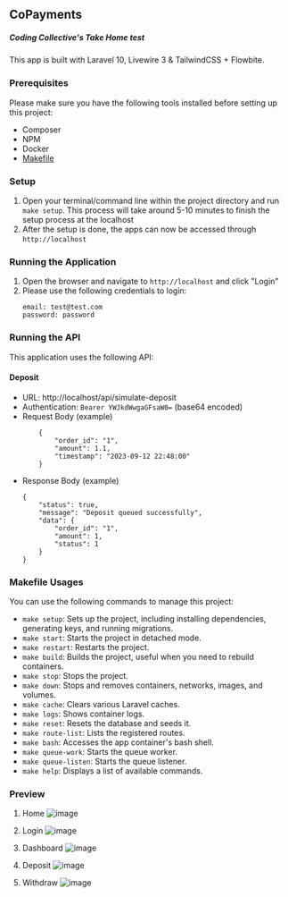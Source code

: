 ## CoPayments

##### Coding Collective's Take Home test

This app is built with Laravel 10, Livewire 3 & TailwindCSS + Flowbite.

### Prerequisites

Please make sure you have the following tools installed before setting up this project:

- Composer
- NPM
- Docker
- [Makefile](https://www.gnu.org/software/make/manual/make.html)

### Setup

1. Open your terminal/command line within the project directory and run `make setup`. This process will take around 5-10 minutes to finish the setup process at the localhost
2. After the setup is done, the apps can now be accessed through `http://localhost`

### Running the Application

1. Open the browser and navigate to `http://localhost` and click "Login"
2. Please use the following credentials to login:
   ```
   email: test@test.com
   password: password
   ```

### Running the API

This application uses the following API:

#### Deposit

- URL: http://localhost/api/simulate-deposit
- Authentication: `Bearer YWJkdWwgaGFsaW0=` (base64 encoded)
- Request Body (example)
  ```
      {
          "order_id": "1",
          "amount": 1.1,
          "timestamp": "2023-09-12 22:48:00"
      }
  ```
- Response Body (example)
  ```
  {
      "status": true,
      "message": "Deposit queued successfully",
      "data": {
          "order_id": "1",
          "amount": 1,
          "status": 1
      }
  }
  ```

### Makefile Usages

You can use the following commands to manage this project:

- `make setup`: Sets up the project, including installing dependencies, generating keys, and running migrations.
- `make start`: Starts the project in detached mode.
- `make restart`: Restarts the project.
- `make build`: Builds the project, useful when you need to rebuild containers.
- `make stop`: Stops the project.
- `make down`: Stops and removes containers, networks, images, and volumes.
- `make cache`: Clears various Laravel caches.
- `make logs`: Shows container logs.
- `make reset`: Resets the database and seeds it.
- `make route-list`: Lists the registered routes.
- `make bash`: Accesses the app container's bash shell.
- `make queue-work`: Starts the queue worker.
- `make queue-listen`: Starts the queue listener.
- `make help`: Displays a list of available commands.

### Preview

1. Home
   ![image](https://github.com/abdulhalimzhr/copayments/assets/75671219/759cd7ba-0bf7-4146-a9af-b9b4b5f98c7c)

2. Login
   ![image](https://github.com/abdulhalimzhr/copayments/assets/75671219/0178033e-bc8e-4d5b-94c1-aa2eabcd129d)

3. Dashboard
   ![image](https://github.com/abdulhalimzhr/copayments/assets/75671219/34439436-9dbc-4a91-a9c0-a5c6bb509686)

4. Deposit
   ![image](https://github.com/abdulhalimzhr/copayments/assets/75671219/6ab1d81f-e827-4d06-b3e3-bce2865face9)

5. Withdraw
   ![image](https://github.com/abdulhalimzhr/copayments/assets/75671219/34fd6aea-ef7b-40b0-b5c9-de550ec46e04)
